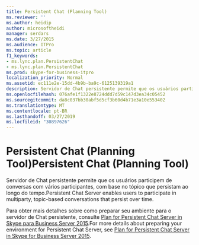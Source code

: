 ```yaml
---
title: Persistent Chat (Planning Tool)
ms.reviewer: ''
ms.author: heidip
author: microsoftheidi
manager: serdars
ms.date: 3/27/2015
ms.audience: ITPro
ms.topic: article
f1_keywords:
- ms.lync.plan.PersistentChat
- ms.lync.plan.PersistentChat
ms.prod: skype-for-business-itpro
localization_priority: Normal
ms.assetid: ec111e2e-15dd-4b9b-ba9c-6125139319a1
description: Servidor de Chat persistente permite que os usuários participem de conversas com vários participantes, com base no tópico que persistam ao longo do tempo.
ms.openlocfilehash: 076afe1f1322e8724ddd7d59c147d3ea34c05452
ms.sourcegitcommit: da8c037bb30abf5d5cf3b60d4b71e3a10e553402
ms.translationtype: MT
ms.contentlocale: pt-BR
ms.lasthandoff: 03/27/2019
ms.locfileid: "30897626"
---
```

# <a name="persistent-chat-planning-tool"></a><span data-ttu-id="9b556-103">Persistent Chat (Planning Tool)</span><span class="sxs-lookup"><span data-stu-id="9b556-103">Persistent Chat (Planning Tool)</span></span>
 
<span data-ttu-id="9b556-104">Servidor de Chat persistente permite que os usuários participem de conversas com vários participantes, com base no tópico que persistam ao longo do tempo.</span><span class="sxs-lookup"><span data-stu-id="9b556-104">Persistent Chat Server enables users to participate in multiparty, topic-based conversations that persist over time.</span></span>
  
<span data-ttu-id="9b556-105">Para obter mais detalhes sobre como preparar seu ambiente para o servidor de Chat persistente, consulte [Plan for Persistent Chat Server in Skype para Business Server 2015](../../plan-your-deployment/persistent-chat-server/persistent-chat-server.md).</span><span class="sxs-lookup"><span data-stu-id="9b556-105">For more details about preparing your environment for Persistent Chat Server, see [Plan for Persistent Chat Server in Skype for Business Server 2015](../../plan-your-deployment/persistent-chat-server/persistent-chat-server.md).</span></span>
  

